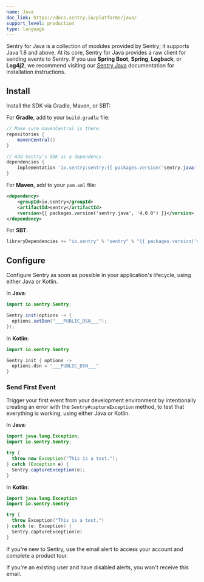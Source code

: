 ```yaml
---
name: Java
doc_link: https://docs.sentry.io/platforms/java/
support_level: production
type: language
---
```


<Alert level="info">
    Sentry for Java is a collection of modules provided by Sentry; it supports Java 1.8 and above. At its core, Sentry for Java provides a raw client for sending events to Sentry. If you use <strong>Spring Boot</strong>, <strong>Spring</strong>,<strong> Logback</strong>, or <strong>Log4j2</strong>, we recommend visiting our <a href="https://docs.sentry.io/platforms/java/">Sentry Java</a> documentation for installation instructions.
</Alert>

## Install

Install the SDK via Gradle, Maven, or SBT:

For **Gradle**, add to your `build.gradle` file:

```groovy
// Make sure mavenCentral is there.
repositories {
    mavenCentral()
}

// Add Sentry's SDK as a dependency.
dependencies {
    implementation 'io.sentry:sentry:{{ packages.version('sentry.java', '4.0.0') }}'
}
```

For **Maven**, add to your `pom.xml` file:

```xml
<dependency>
    <groupId>io.sentry</groupId>
    <artifactId>sentry</artifactId>
    <version>{{ packages.version('sentry.java', '4.0.0') }}</version>
</dependency>
```

For **SBT**:

```scala
libraryDependencies += "io.sentry" % "sentry" % "{{ packages.version('sentry.java', '4.0.0') }}"
```
## Configure

Configure Sentry as soon as possible in your application's lifecycle, using either Java or Kotlin.

In **Java**:

```java
import io.sentry.Sentry;

Sentry.init(options -> {
  options.setDsn("___PUBLIC_DSN___");
});
```

In **Kotlin**:

```kotlin
import io.sentry.Sentry

Sentry.init { options ->
  options.dsn = "___PUBLIC_DSN___"
}
```

### Send First Event

Trigger your first event from your development environment by intentionally creating an error with the `Sentry#captureException` method, to test that everything is working, using either Java or Kotlin.

In **Java**:

```java
import java.lang.Exception;
import io.sentry.Sentry;

try {
  throw new Exception("This is a test.");
} catch (Exception e) {
  Sentry.captureException(e);
}
```

In **Kotlin**:
```kotlin {tabTitle: Kotlin}
import java.lang.Exception
import io.sentry.Sentry

try {
  throw Exception("This is a test.")
} catch (e: Exception) {
  Sentry.captureException(e)
}
```

If you're new to Sentry, use the email alert to access your account and complete a product tour.

If you're an existing user and have disabled alerts, you won't receive this email.
